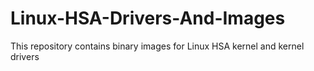 Linux-HSA-Drivers-And-Images
============================

This repository contains binary images for Linux HSA kernel and kernel drivers
